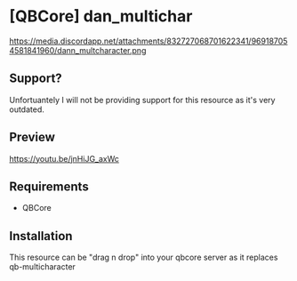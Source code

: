# [QBCore] dan_multichar

https://media.discordapp.net/attachments/832727068701622341/969187054581841960/dann_multcharacter.png

## Support?
Unfortuantely I will not be providing support for this resource as it's very outdated.

## Preview
https://youtu.be/jnHiJG_axWc
 
 ## Requirements
 - QBCore
 
 ## Installation
 This resource can be "drag n drop" into your qbcore server as it replaces qb-multicharacter
